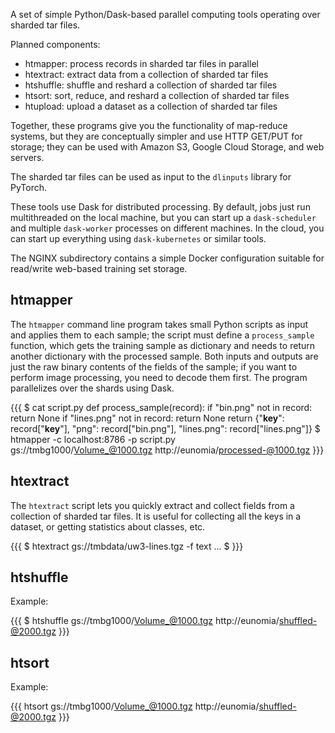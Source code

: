 A set of simple Python/Dask-based parallel computing tools operating
over sharded tar files.

Planned components:

 - htmapper: process records in sharded tar files in parallel
 - htextract: extract data from a collection of sharded tar files
 - htshuffle: shuffle and reshard a collection of sharded tar files
 - htsort: sort, reduce, and reshard a collection of sharded tar files
 - htupload: upload a dataset as a collection of sharded tar files

Together, these programs give you the functionality of map-reduce
systems, but they are conceptually simpler and use HTTP GET/PUT for
storage; they can be used with Amazon S3, Google Cloud Storage, and
web servers.

The sharded tar files can be used as input to the `dlinputs` library
for PyTorch.

These tools use Dask for distributed processing. By default, jobs
just run multithreaded on the local machine, but you can start up
a `dask-scheduler` and multiple `dask-worker` processes on different
machines. In the cloud, you can start up everything using `dask-kubernetes`
or similar tools.

The NGINX subdirectory contains a simple Docker configuration suitable for
read/write web-based training set storage.

htmapper
--------

The `htmapper` command line program takes small Python scripts as
input and applies them to each sample; the script must define
a `process_sample` function, which gets the training sample as dictionary
and needs to return another dictionary with the processed sample. Both
inputs and outputs are just the raw binary contents of the fields of
the sample; if you want to perform image processing, you need to decode
them first.  The program parallelizes over the shards using Dask.

{{{
    $ cat script.py
    def process_sample(record):
        if "bin.png" not in record: return None
        if "lines.png" not in record: return None
        return {"__key__": record["__key__"],
                "png": record["bin.png"],
                "lines.png": record["lines.png"]}
    $ htmapper -c localhost:8786 -p script.py \
        gs://tmbg1000/Volume_@1000.tgz http://eunomia/processed-@1000.tgz
}}}

htextract
---------

The `htextract` script lets you quickly extract and collect fields
from a collection of sharded tar files. It is useful for collecting
all the keys in a dataset, or getting statistics about classes, etc.

{{{
    $ htextract gs://tmbdata/uw3-lines.tgz -f text
    ...
    $ 
}}}

htshuffle
---------

Example:

{{{
    $ htshuffle gs://tmbg1000/Volume_@1000.tgz http://eunomia/shuffled-@2000.tgz
}}}

htsort
------

Example:

{{{
    htsort gs://tmbg1000/Volume_@1000.tgz http://eunomia/shuffled-@2000.tgz
}}}
